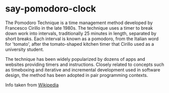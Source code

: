 # say-pomodoro-clock
The Pomodoro Technique is a time management method developed by Francesco Cirillo in the late 1980s. The technique uses a timer to break down work into intervals, traditionally 25 minutes in length, separated by short breaks. Each interval is known as a pomodoro, from the Italian word for 'tomato', after the tomato-shaped kitchen timer that Cirillo used as a university student.

The technique has been widely popularized by dozens of apps and websites providing timers and instructions. Closely related to concepts such as timeboxing and iterative and incremental development used in software design, the method has been adopted in pair programming contexts.

Info taken from [Wikipedia](https://en.wikipedia.org/wiki/Pomodoro_Technique)
